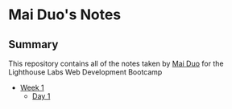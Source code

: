 # Mai Duo's Notes

## Summary

This repository contains all of the notes taken by [Mai Duo](https://github.com/wmaiduo) for the Lighthouse Labs Web Development Bootcamp

* [Week 1](/Week_1)
  * [Day 1](/Week_1/Day_1)